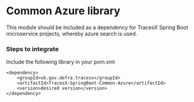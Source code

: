 # Common Azure library
This module should be included as a dependency for TracesX Spring Boot microservice projects, whereby azure search is used.

### Steps to integrate

Include the following library in your pom.xml

```
<dependency>
    <groupId>uk.gov.defra.tracesx</groupId>
    <artifactId>TracesX-SpringBoot-Common-Azure</artifactId>
    <version>desired version</version>
</dependency>
```